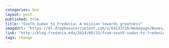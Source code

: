 ```yaml
---
categories: box
layout: post
published: true
title: "South Sudan to Fredonia: A mission towards greatness"
imageUrl: "https://dl.dropboxusercontent.com/u/64133716/Homepage/Boxes/wilwil.jpg"
link: "http://blog.fredonia.edu/2014/09/23/from-south-sudan-to-fredonia-a-mission-towards-greatness/"
tags: change
---
```


